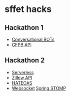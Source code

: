 # sffet hacks
Hackathon 1
---
- [Conversational BOTs](https://aws.amazon.com/lex)
- [CFPB API](https://www.consumerfinance.gov/data-research/hmda/api)

Hackathon 2
---
- [Serverless](https://github.com/serverless/serverless#quick-start)
- [Zillow API](https://www.zillow.com/howto/api/APIOverview.htm)
- [HATEOAS](https://en.wikipedia.org/wiki/HATEOAS)
- [Websocket](http://websocket.org) [Spring STOMP](https://docs.spring.io/spring/docs/current/spring-framework-reference/html/websocket.html)
